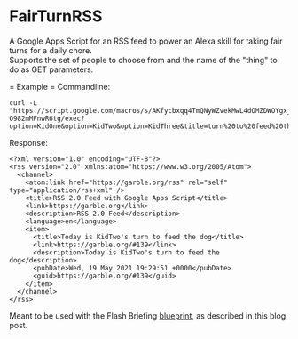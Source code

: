 # FairTurnRSS

A Google Apps Script for an RSS feed to power an Alexa skill for taking fair turns for a daily chore.  
Supports the set of people to choose from and the name of the "thing" to do as GET parameters.

= Example =
Commandline:
```
curl -L "https://script.google.com/macros/s/AKfycbxqq4TmQNyWZvekMwL4dOMZDWOYgxj3SJFLx1_8MJ6mBhIlWyWRUY2I-O982mMFnwR6tg/exec?option=KidOne&option=KidTwo&option=KidThree&title=turn%20to%20feed%20the%20dog"
```
Response:
```
<?xml version="1.0" encoding="UTF-8"?>
<rss version="2.0" xmlns:atom="https://www.w3.org/2005/Atom">
  <channel>
    <atom:link href="https://garble.org/rss" rel="self" type="application/rss+xml" />
    <title>RSS 2.0 Feed with Google Apps Script</title>
    <link>https://garble.org</link>
    <description>RSS 2.0 Feed</description>
    <language>en</language>
    <item>
      <title>Today is KidTwo's turn to feed the dog</title>
      <link>https://garble.org/#139</link>
      <description>Today is KidTwo's turn to feed the dog</description>
      <pubDate>Wed, 19 May 2021 19:29:51 +0000</pubDate>
      <guid>https://garble.org/#139</guid>
    </item>
  </channel>
</rss>
```

Meant to be used with the Flash Briefing [blueprint](https://blueprints.amazon.com), as described in this blog post.
